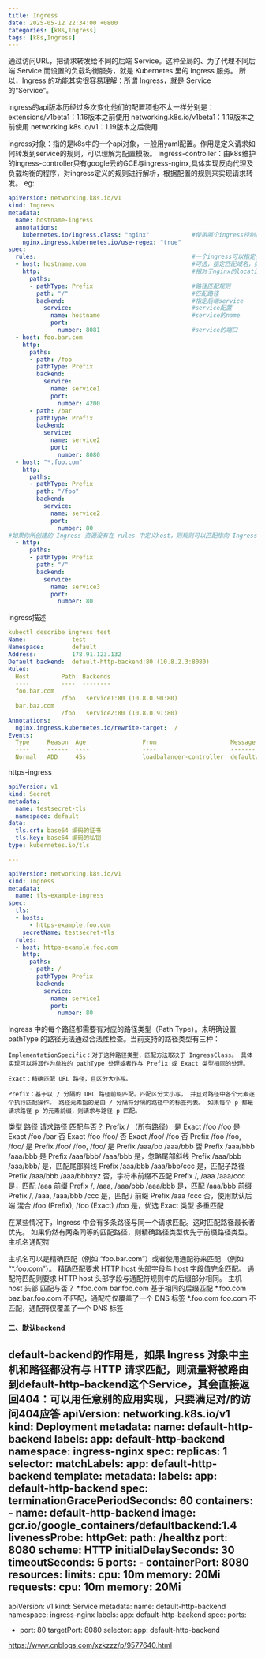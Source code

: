 ```yaml
---
title: Ingress
date: 2025-05-12 22:34:00 +0800
categories: [k8s,Ingress]
tags: [k8s,Ingress]
---
```


通过访问URL，把请求转发给不同的后端 Service。这种全局的、为了代理不同后端 Service 而设置的负载均衡服务，就是 Kubernetes 里的 Ingress 服务。
所以，Ingress 的功能其实很容易理解：所谓 Ingress，就是 Service 的“Service”。

ingress的api版本历经过多次变化他们的配置项也不太一样分别是：
    extensions/v1beta1：1.16版本之前使用
    networking.k8s.io/v1beta1：1.19版本之前使用
    networking.k8s.io/v1：1.19版本之后使用

ingress对象：指的是k8s中的一个api对象，一般用yaml配置。作用是定义请求如何转发到service的规则，可以理解为配置模板。
ingress-controller：由k8s维护的ingress-controller只有google云的GCE与ingress-nginx,具体实现反向代理及负载均衡的程序，对ingress定义的规则进行解析，根据配置的规则来实现请求转发。
eg:
```yaml
apiVersion: networking.k8s.io/v1                    
kind: Ingress
metadata:
  name: hostname-ingress
  annotations: 
    kubernetes.io/ingress.class: "nginx"            #使用哪个ingress控制器
    nginx.ingress.kubernetes.io/use-regex: "true"
spec:
  rules:                                            #一个ingress可以指定多个rules
  - host: hostname.com                              #可选，指定匹配域名，如果没有指定匹配ip地址
    http:                                           #相对于nginx的location
      paths:
      - pathType: Prefix                            #路径匹配规则
        path: "/"                                   #匹配路径
        backend:                                    #指定后端service
          service:                                  #service配置
            name: hostname                          #service的name
            port: 
              number: 8081                          #service的端口
  - host: foo.bar.com
    http:
      paths:
      - path: /foo
        pathType: Prefix
        backend:
          service:
            name: service1
            port:
              number: 4200
      - path: /bar
        pathType: Prefix
        backend:
          service:
            name: service2
            port:
              number: 8080
  - host: "*.foo.com"
    http:
      paths:
      - pathType: Prefix
        path: "/foo"
        backend:
          service:
            name: service2
            port:
              number: 80
#如果你所创建的 Ingress 资源没有在 rules 中定义host，则规则可以匹配指向 Ingress 控制器 IP 地址的所有网络流量，而无需基于名称的虚拟主机。
  - http:               
      paths:
      - pathType: Prefix
        path: "/"
        backend:
          service:
            name: service3
            port:
              number: 80
```
ingress描述
```yaml
kubectl describe ingress test
Name:             test
Namespace:        default
Address:          178.91.123.132
Default backend:  default-http-backend:80 (10.8.2.3:8080)
Rules:
  Host         Path  Backends
  ----         ----  --------
  foo.bar.com
               /foo   service1:80 (10.8.0.90:80)
  bar.baz.com
               /foo   service2:80 (10.8.0.91:80)
Annotations:
  nginx.ingress.kubernetes.io/rewrite-target:  /
Events:
  Type     Reason  Age                From                     Message
  ----     ------  ----               ----                     -------
  Normal   ADD     45s                loadbalancer-controller  default/test
```
https-ingress
```yaml
apiVersion: v1
kind: Secret
metadata:
  name: testsecret-tls
  namespace: default
data:
  tls.crt: base64 编码的证书
  tls.key: base64 编码的私钥
type: kubernetes.io/tls

---

apiVersion: networking.k8s.io/v1
kind: Ingress
metadata:
  name: tls-example-ingress
spec:
  tls:
  - hosts:
      - https-example.foo.com
    secretName: testsecret-tls
  rules:
  - host: https-example.foo.com
    http:
      paths:
      - path: /
        pathType: Prefix
        backend:
          service:
            name: service1
            port:
              number: 80
```
Ingress 中的每个路径都需要有对应的路径类型（Path Type）。未明确设置 pathType 的路径无法通过合法性检查。当前支持的路径类型有三种：

    ImplementationSpecific：对于这种路径类型，匹配方法取决于 IngressClass。 具体实现可以将其作为单独的 pathType 处理或者作与 Prefix 或 Exact 类型相同的处理。

    Exact：精确匹配 URL 路径，且区分大小写。

    Prefix：基于以 / 分隔的 URL 路径前缀匹配。匹配区分大小写， 并且对路径中各个元素逐个执行匹配操作。 路径元素指的是由 / 分隔符分隔的路径中的标签列表。 如果每个 p 都是请求路径 p 的元素前缀，则请求与路径 p 匹配。
类型	  路径	                      请求路径	    匹配与否？
Prefix	/	                          （所有路径）	     是
Exact 	/foo	                      /foo	          是
Exact	  /foo	                      /bar	          否
Exact	  /foo	                      /foo/	          否
Exact	  /foo/	                      /foo	          否
Prefix	/foo	                      /foo, /foo/	    是
Prefix	/foo/	                      /foo, /foo/	    是
Prefix	/aaa/bb	                    /aaa/bbb	      否
Prefix	/aaa/bbb	                  /aaa/bbb	      是
Prefix	/aaa/bbb/	                  /aaa/bbb	      是，忽略尾部斜线
Prefix	/aaa/bbb	                  /aaa/bbb/	      是，匹配尾部斜线
Prefix	/aaa/bbb	                  /aaa/bbb/ccc    是，匹配子路径
Prefix	/aaa/bbb	                  /aaa/bbbxyz	    否，字符串前缀不匹配
Prefix	/, /aaa	                    /aaa/ccc	      是，匹配 /aaa 前缀
Prefix	/, /aaa, /aaa/bbb	          /aaa/bbb	      是，匹配 /aaa/bbb 前缀
Prefix	/, /aaa, /aaa/bbb	          /ccc	          是，匹配 / 前缀
Prefix	/aaa	                      /ccc	          否，使用默认后端
混合	  /foo (Prefix), /foo (Exact)	 /foo	          是，优选 Exact 类型
多重匹配

在某些情况下，Ingress 中会有多条路径与同一个请求匹配。这时匹配路径最长者优先。 如果仍然有两条同等的匹配路径，则精确路径类型优先于前缀路径类型。
主机名通配符

主机名可以是精确匹配（例如 “foo.bar.com”）或者使用通配符来匹配 （例如 “*.foo.com”）。 精确匹配要求 HTTP host 头部字段与 host 字段值完全匹配。 通配符匹配则要求 HTTP host 头部字段与通配符规则中的后缀部分相同。
主机	host 头部	匹配与否？
*.foo.com	bar.foo.com	基于相同的后缀匹配
*.foo.com	baz.bar.foo.com	不匹配，通配符仅覆盖了一个 DNS 标签
*.foo.com	foo.com	不匹配，通配符仅覆盖了一个 DNS 标签

#### 二、默认backend
default-backend的作用是，如果 Ingress 对象中主机和路径都没有与 HTTP 请求匹配，则流量将被路由到default-http-backend这个Service，其会直接返回404：可以用任意别的应用实现，只要满足对/的访问404应答
apiVersion: networking.k8s.io/v1
kind: Deployment
metadata:
  name: default-http-backend
  labels:
    app: default-http-backend
  namespace: ingress-nginx
spec:
  replicas: 1
  selector:
    matchLabels:
      app: default-http-backend
  template:
    metadata:
      labels:
        app: default-http-backend
    spec:
      terminationGracePeriodSeconds: 60
      containers:
      - name: default-http-backend
       image: gcr.io/google_containers/defaultbackend:1.4
       livenessProbe:
          httpGet:
            path: /healthz
            port: 8080
            scheme: HTTP
          initialDelaySeconds: 30
          timeoutSeconds: 5
        ports:
        - containerPort: 8080
        resources:
          limits:
            cpu: 10m
            memory: 20Mi
          requests:
            cpu: 10m
            memory: 20Mi
---

apiVersion: v1
kind: Service
metadata:
  name: default-http-backend
  namespace: ingress-nginx
  labels:
    app: default-http-backend
spec:
  ports:
  - port: 80
    targetPort: 8080
  selector:
    app: default-http-backend

https://www.cnblogs.com/xzkzzz/p/9577640.html